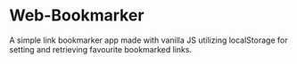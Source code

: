 # Web-Bookmarker

A simple link bookmarker app made with vanilla JS utilizing localStorage for setting and retrieving favourite bookmarked links.
